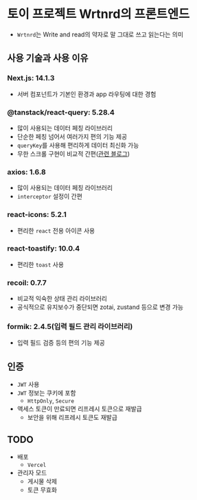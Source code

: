 # 토이 프로젝트 Wrtnrd의 프론트엔드
- `Wrtnrd`는 Write and read의 약자로 말 그대로 쓰고 읽는다는 의미

## 사용 기술과 사용 이유
### Next.js: 14.1.3
- 서버 컴포넌트가 기본인 환경과 app 라우팅에 대한 경험
### @tanstack/react-query: 5.28.4
- 많이 사용되는 데이터 페칭 라이브러리
- 단순한 페칭 넘어서 여러가지 편의 기능 제공
- `queryKey`를 사용해 편리하게 데이터 최신화 가능
- 무한 스크롤 구현이 비교적 간편([관련 블로그](https://literate-t.tistory.com/444))
### axios: 1.6.8
  - 많이 사용되는 데이터 페칭 라이브러리
  - `interceptor` 설정이 간편
### react-icons: 5.2.1
  - 편리한 `react` 전용 아이콘 사용
### react-toastify: 10.0.4
- 편리한 `toast` 사용
### recoil: 0.7.7
- 비교적 익숙한 상태 관리 라이브러리
- 공식적으로 유지보수가 중단되면 zotai, zustand 등으로 변경 가능
### formik: 2.4.5(입력 필드 관리 라이브러리)
- 입력 필드 검증 등의 편의 기능 제공

## 인증
- `JWT` 사용
- `JWT` 정보는 쿠키에 포함
  - `HttpOnly`, `Secure`
- 액세스 토큰이 만료되면 리프레시 토큰으로 재발급
  - 보안을 위해 리프레시 토큰도 재발급
## TODO
- 배포
  - `Vercel`
- 관리자 모드
  - 게시물 삭제
  - 토큰 무효화
